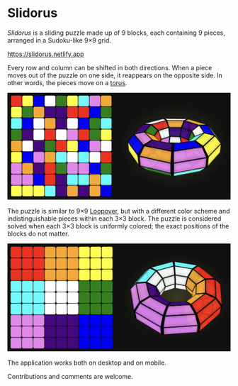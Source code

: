 # Slidorus

_Slidorus_ is a sliding puzzle made up of 9 blocks, each containing 9 pieces, arranged in a Sudoku-like 9×9 grid.

https://slidorus.netlify.app

Every row and column can be shifted in both directions. When a piece moves out of the puzzle on one side, it reappears on the opposite side. In other words, the pieces move on a [torus](https://en.wikipedia.org/wiki/Torus).

![screenshot](/public/screenshot-scrambled.png)

The puzzle is similar to 9×9 [Loopover](https://loopover.xyz/), but with a different color scheme and indistinguishable pieces within each 3×3 block. The puzzle is considered solved when each 3×3 block is uniformly colored; the exact positions of the blocks do not matter.

![screenshot](/public/screenshot-solved.png)

The application works both on desktop and on mobile.

Contributions and comments are welcome.
